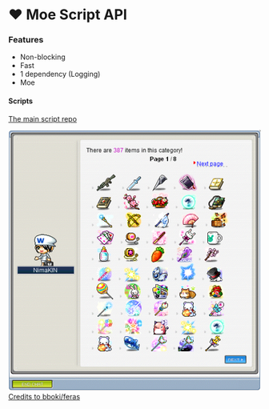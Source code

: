 # ❤ Moe Script API
### Features
- Non-blocking
- Fast
- 1 dependency (Logging)
- Moe

#### Scripts
[The main script repo](https://github.com/y785/moe-scripts)

![v83 example provided by bboki](https://raw.githubusercontent.com/y785/script-api/master/example.png)
[Credits to bboki/feras](https://github.com/Fukerfu)
